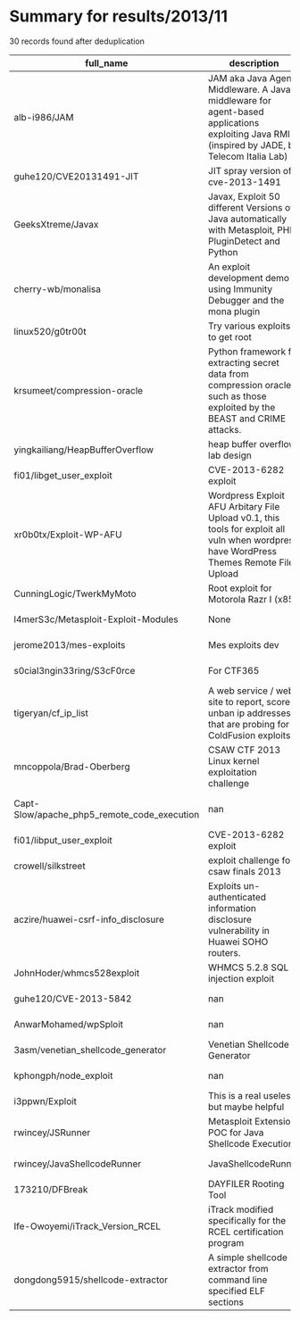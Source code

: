 
# Summary for results/2013/11
    
30 records found after deduplication

| full_name | description | html_url | matched_list | matched_count | pushed_at | size | stargazers_count | language | forks_count |
|---------------------------------------------|---------------------------------------------------------------------------------------------------------------------------------------------|----------------------------------------------------------------|---------------------------|-----------------|---------------------------|--------|--------------------|------------|---------------|
| alb-i986/JAM | JAM aka Java Agent Middleware. A Java middleware for agent-based applications exploiting Java RMI (inspired by JADE, by Telecom Italia Lab) | https://github.com/alb-i986/JAM | ['exploit'] | 1 | 2013-11-03 14:21:39+00:00 | 616 | 0 | Java | 1 |
| guhe120/CVE20131491-JIT | JIT spray version of cve-2013-1491 | https://github.com/guhe120/CVE20131491-JIT | ['cve-2'] | 1 | 2013-11-24 10:57:52+00:00 | 146 | 9 | Java | 10 |
| GeeksXtreme/Javax | Javax, Exploit 50 different Versions of Java automatically with Metasploit, PHP, PluginDetect and Python | https://github.com/GeeksXtreme/Javax | ['exploit'] | 1 | 2013-11-19 22:53:16+00:00 | 128 | 0 | Python | 3 |
| cherry-wb/monalisa | An exploit development demo using Immunity Debugger and the mona plugin | https://github.com/cherry-wb/monalisa | ['exploit'] | 1 | 2013-11-10 22:59:46+00:00 | 23732 | 5 | Python | 2 |
| linux520/g0tr00t | Try various exploits to get root | https://github.com/linux520/g0tr00t | ['exploit'] | 1 | 2013-11-14 10:50:46+00:00 | 1168 | 18 | Shell | 50 |
| krsumeet/compression-oracle | Python framework for extracting secret data from compression oracles such as those exploited by the BEAST and CRIME attacks. | https://github.com/krsumeet/compression-oracle | ['exploit'] | 1 | 2013-11-18 23:47:26+00:00 | 136 | 0 | Python | 0 |
| yingkailiang/HeapBufferOverflow | heap buffer overflow lab design | https://github.com/yingkailiang/HeapBufferOverflow | ['heap overflow'] | 1 | 2013-11-28 23:05:43+00:00 | 56 | 0 | nan | 0 |
| fi01/libget_user_exploit | CVE-2013-6282 exploit | https://github.com/fi01/libget_user_exploit | ['exploit'] | 1 | 2013-11-28 08:38:53+00:00 | 100 | 6 | C | 2 |
| xr0b0tx/Exploit-WP-AFU | Wordpress Exploit AFU Arbitary File Upload v0.1, this tools for exploit all vuln when wordpress have WordPress Themes Remote File Upload | https://github.com/xr0b0tx/Exploit-WP-AFU | ['exploit'] | 1 | 2013-11-27 20:35:28+00:00 | 108 | 0 | nan | 1 |
| CunningLogic/TwerkMyMoto | Root exploit for Motorola Razr I (x85) | https://github.com/CunningLogic/TwerkMyMoto | ['exploit'] | 1 | 2013-11-24 18:38:33+00:00 | 108 | 2 | Java | 1 |
| l4merS3c/Metasploit-Exploit-Modules | None | https://github.com/l4merS3c/Metasploit-Exploit-Modules | ['exploit'] | 1 | 2013-11-24 03:39:29+00:00 | 104 | 0 | | 0 |
| jerome2013/mes-exploits | Mes exploits dev | https://github.com/jerome2013/mes-exploits | ['exploit'] | 1 | 2013-11-23 10:53:42+00:00 | 56 | 0 | nan | 0 |
| s0cial3ngin33ring/S3cF0rce | For CTF365 | https://github.com/s0cial3ngin33ring/S3cF0rce | ['rce'] | 1 | 2013-11-22 17:15:48+00:00 | 56 | 0 | nan | 0 |
| tigeryan/cf_ip_list | A web service / web site to report, score, unban ip addresses that are probing for ColdFusion exploits | https://github.com/tigeryan/cf_ip_list | ['exploit'] | 1 | 2013-11-21 04:21:30+00:00 | 112 | 0 | ColdFusion | 0 |
| mncoppola/Brad-Oberberg | CSAW CTF 2013 Linux kernel exploitation challenge | https://github.com/mncoppola/Brad-Oberberg | ['exploit'] | 1 | 2013-11-20 18:57:10+00:00 | 136 | 13 | C | 9 |
| Capt-Slow/apache_php5_remote_code_execution | nan | https://github.com/Capt-Slow/apache_php5_remote_code_execution | ['remote code execution'] | 1 | 2013-11-20 01:02:45+00:00 | 104 | 1 | Python | 0 |
| fi01/libput_user_exploit | CVE-2013-6282 exploit | https://github.com/fi01/libput_user_exploit | ['exploit'] | 1 | 2013-11-18 08:56:33+00:00 | 92 | 24 | C | 12 |
| crowell/silkstreet | exploit challenge for csaw finals 2013 | https://github.com/crowell/silkstreet | ['exploit'] | 1 | 2013-11-18 23:34:08+00:00 | 112 | 5 | C++ | 0 |
| aczire/huawei-csrf-info_disclosure | Exploits un-authenticated information disclosure vulnerability in Huawei SOHO routers. | https://github.com/aczire/huawei-csrf-info_disclosure | ['exploit'] | 1 | 2013-11-13 04:37:33+00:00 | 128 | 2 | Ruby | 0 |
| JohnHoder/whmcs528exploit | WHMCS 5.2.8 SQL injection exploit | https://github.com/JohnHoder/whmcs528exploit | ['exploit'] | 1 | 2013-11-12 19:02:52+00:00 | 108 | 1 | Python | 2 |
| guhe120/CVE-2013-5842 | nan | https://github.com/guhe120/CVE-2013-5842 | ['cve-2'] | 1 | 2013-11-12 09:04:18+00:00 | 140 | 2 | Java | 3 |
| AnwarMohamed/wpSploit | nan | https://github.com/AnwarMohamed/wpSploit | ['sploit'] | 1 | 2013-11-08 21:07:16+00:00 | 56 | 0 | nan | 0 |
| 3asm/venetian_shellcode_generator | Venetian Shellcode Generator | https://github.com/3asm/venetian_shellcode_generator | ['shellcode'] | 1 | 2013-11-11 20:34:06+00:00 | 112 | 0 | Python | 1 |
| kphongph/node_exploit | nan | https://github.com/kphongph/node_exploit | ['exploit'] | 1 | 2013-11-05 03:09:00+00:00 | 108 | 0 | C++ | 0 |
| i3ppwn/Exploit | This is a real useless but maybe helpful | https://github.com/i3ppwn/Exploit | ['exploit'] | 1 | 2013-11-04 17:17:04+00:00 | 56 | 0 | nan | 0 |
| rwincey/JSRunner | Metasploit Extension POC for Java Shellcode Execution | https://github.com/rwincey/JSRunner | ['shellcode'] | 1 | 2013-11-04 02:38:44+00:00 | 120 | 2 | nan | 0 |
| rwincey/JavaShellcodeRunner | JavaShellcodeRunner | https://github.com/rwincey/JavaShellcodeRunner | ['shellcode'] | 1 | 2013-11-04 02:27:23+00:00 | 120 | 11 | nan | 4 |
| 173210/DFBreak | DAYFILER Rooting Tool | https://github.com/173210/DFBreak | ['exploit'] | 1 | 2013-11-17 06:55:36+00:00 | 488 | 5 | Java | 0 |
| Ife-Owoyemi/iTrack_Version_RCEL | iTrack modified specifically for the RCEL certification program | https://github.com/Ife-Owoyemi/iTrack_Version_RCEL | ['rce'] | 1 | 2013-11-03 04:54:34+00:00 | 128 | 0 | Ruby | 0 |
| dongdong5915/shellcode-extractor | A simple shellcode extractor from command line specified ELF sections | https://github.com/dongdong5915/shellcode-extractor | ['shellcode'] | 1 | 2013-11-29 22:02:11+00:00 | 120 | 0 | Python | 0 |
